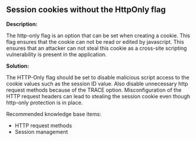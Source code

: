
Session cookies without the HttpOnly flag
-------

**Description:**

The http-only flag is an option that can be set when creating a cookie. 
This flag ensures that the cookie can not be read or edited by javascript. 
This ensures that an attacker can not steal this cookie as a cross-site scripting 
vulnerability is present in the application.


**Solution:**

The HTTP-Only flag should be set to disable malicious script access to the cookie values 
such as the session ID value. Also disable unnecessary http request methods because of
the TRACE option. Misconfiguration of the HTTP request headers can lead to stealing the
session cookie even though http-only protection is in place.

Recommended knowledge base items:

- HTTP request methods
- Session management